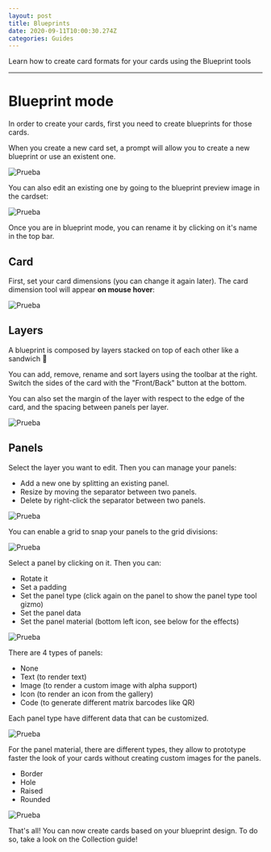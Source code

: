 ```yaml
---
layout: post
title: Blueprints
date: 2020-09-11T10:00:30.274Z
categories: Guides
---
```

Learn how to create card formats for your cards using the Blueprint tools

- - -

# Blueprint mode

In order to create your cards, first you need to create blueprints for those cards.

When you create a new card set, a prompt will allow you to create a new blueprint or use an existent one.

![Prueba](/images/uploads/bp_1.jpg "Prueba")

You can also edit an existing one by going to the blueprint preview image in the cardset:

![Prueba](/images/uploads/bp_2.png "Prueba")

Once you are in blueprint mode, you can rename it by clicking on it's name in the top bar.

## Card

First, set your card dimensions (you can change it again later). The card dimension tool will appear **on mouse hover**:

![Prueba](/images/uploads/bp_3.png "Prueba")

## Layers

A blueprint is composed by layers stacked on top of each other like a sandwich 🥪

You can add, remove, rename and sort layers using the toolbar at the right. Switch the sides of the card with the "Front/Back" button at the bottom.

You can also set the margin of the layer with respect to the edge of the card, and the spacing between panels per layer.

![Prueba](/images/uploads/bp_4.png "Prueba")

## Panels

Select the layer you want to edit. Then you can manage your panels:

* Add a new one by splitting an existing panel.
* Resize by moving the separator between two panels.
* Delete by right-click the separator between two panels.

![Prueba](/images/uploads/bp_5.png "Prueba")

You can enable a grid to snap your panels to the grid divisions:

![Prueba](/images/uploads/bp_6.png "Prueba")

Select a panel by clicking on it. Then you can:

* Rotate it
* Set a padding
* Set the panel type (click again on the panel to show the panel type tool gizmo)
* Set the panel data
* Set the panel material (bottom left icon, see below for the effects)

![Prueba](/images/uploads/bp_7.png "Prueba")

There are 4 types of panels:

* None
* Text (to render text)
* Image (to render a custom image with alpha support)
* Icon (to render an icon from the gallery)
* Code (to generate different matrix barcodes like QR)

Each panel type have different data that can be customized.

![Prueba](/images/uploads/bp_8.png "Prueba")

For the panel material, there are different types, they allow to prototype faster the look of your cards without creating custom images for the panels.

* Border
* Hole
* Raised
* Rounded

![Prueba](/images/uploads/bp_9.png "Prueba")

That's all! You can now create cards based on your blueprint design. To do so, take a look on the   Collection guide!